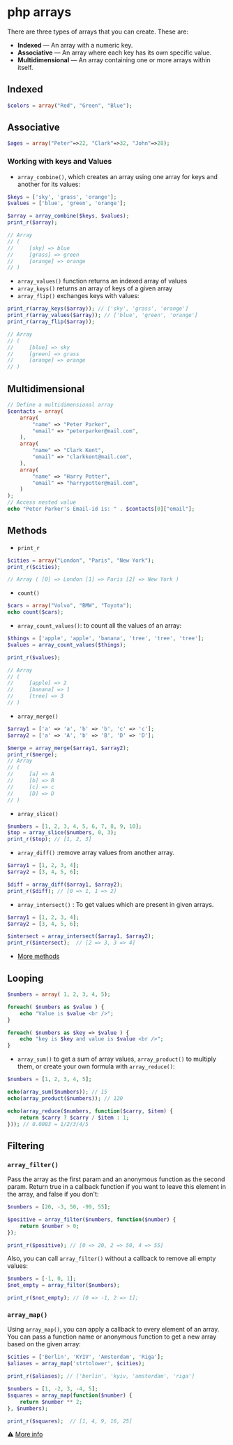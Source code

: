 # php arrays

There are three types of arrays that you can create. These are:

- **Indexed** — An array with a numeric key.
- **Associative** — An array where each key has its own specific value.
- **Multidimensional** — An array containing one or more arrays within itself.

## Indexed

```php
$colors = array("Red", "Green", "Blue");
```

## Associative

```php
$ages = array("Peter"=>22, "Clark"=>32, "John"=>28);
```

### Working with keys and Values

- `array_combine()`, which creates an array using one array for keys and another for its values:

```php
$keys = ['sky', 'grass', 'orange'];
$values = ['blue', 'green', 'orange'];

$array = array_combine($keys, $values);
print_r($array);

// Array
// (
//     [sky] => blue
//     [grass] => green
//     [orange] => orange
// )
```

- `array_values()` function returns an indexed array of values
- `array_keys()` returns an array of keys of a given array
- `array_flip()` exchanges keys with values:

```php
print_r(array_keys($array)); // ['sky', 'grass', 'orange']
print_r(array_values($array)); // ['blue', 'green', 'orange']
print_r(array_flip($array));

// Array
// (
//     [blue] => sky
//     [green] => grass
//     [orange] => orange
// )
```

## Multidimensional

```php
// Define a multidimensional array
$contacts = array(
    array(
        "name" => "Peter Parker",
        "email" => "peterparker@mail.com",
    ),
    array(
        "name" => "Clark Kent",
        "email" => "clarkkent@mail.com",
    ),
    array(
        "name" => "Harry Potter",
        "email" => "harrypotter@mail.com",
    )
);
// Access nested value
echo "Peter Parker's Email-id is: " . $contacts[0]["email"];
```

## Methods

- `print_r`

```php
$cities = array("London", "Paris", "New York");
print_r($cities);

// Array ( [0] => London [1] => Paris [2] => New York )
```

- `count()`

```php
$cars = array("Volvo", "BMW", "Toyota");
echo count($cars);
```

- `array_count_values()`: to count all the values of an array:

```php
$things = ['apple', 'apple', 'banana', 'tree', 'tree', 'tree'];
$values = array_count_values($things);

print_r($values);

// Array
// (
//     [apple] => 2
//     [banana] => 1
//     [tree] => 3
// )
```

- `array_merge()`

```php
$array1 = ['a' => 'a', 'b' => 'b', 'c' => 'c'];
$array2 = ['a' => 'A', 'b' => 'B', 'D' => 'D'];

$merge = array_merge($array1, $array2);
print_r($merge);
// Array
// (
//     [a] => A
//     [b] => B
//     [c] => c
//     [D] => D
// )
```

- `array_slice()`

```php
$numbers = [1, 2, 3, 4, 5, 6, 7, 8, 9, 10];
$top = array_slice($numbers, 0, 3);
print_r($top); // [1, 2, 3]
```

- `array_diff()` :remove array values from another array.

```php
$array1 = [1, 2, 3, 4];
$array2 = [3, 4, 5, 6];

$diff = array_diff($array1, $array2);
print_r($diff); // [0 => 1, 1 => 2]
```

- `array_intersect()` : To get values which are present in given arrays.

```php
$array1 = [1, 2, 3, 4];
$array2 = [3, 4, 5, 6];

$intersect = array_intersect($array1, $array2);
print_r($intersect);  // [2 => 3, 3 => 4]
```

- [More methods](https://www.w3schools.com/php/php_ref_array.asp)

## Looping

```php
$numbers = array( 1, 2, 3, 4, 5);

foreach( $numbers as $value ) {
    echo "Value is $value <br />";
}

foreach( $numbers as $key => $value ) {
    echo "key is $key and value is $value <br />";
}
```

- `array_sum()` to get a sum of array values, `array_product()` to multiply them, or create your own formula with `array_reduce()`:

```php
$numbers = [1, 2, 3, 4, 5];

echo(array_sum($numbers)); // 15
echo(array_product($numbers)); // 120

echo(array_reduce($numbers, function($carry, $item) {
    return $carry ? $carry / $item : 1;
})); // 0.0083 = 1/2/3/4/5
```

## Filtering

### `array_filter()`

Pass the array as the first param and an anonymous function as the second param. Return true in a callback function if you want to leave this element in the array, and false if you don't:

```php
$numbers = [20, -3, 50, -99, 55];

$positive = array_filter($numbers, function($number) {
    return $number > 0;
});

print_r($positive); // [0 => 20, 2 => 50, 4 => 55]
````

Also, you can call `array_filter()` without a callback to remove all empty values:

```php
$numbers = [-1, 0, 1];
$not_empty = array_filter($numbers);

print_r($not_empty); // [0 => -1, 2 => 1];
```

### `array_map()`

Using `array_map()`, you can apply a callback to every element of an array. You can pass a function name or anonymous function to get a new array based on the given array:

```php
$cities = ['Berlin', 'KYIV', 'Amsterdam', 'Riga'];
$aliases = array_map('strtolower', $cities);

print_r($aliases); // ['berlin', 'kyiv, 'amsterdam', 'riga']

$numbers = [1, -2, 3, -4, 5];
$squares = array_map(function($number) {
    return $number ** 2;
}, $numbers);

print_r($squares);  // [1, 4, 9, 16, 25]
```

⚠️ [More info](https://code.tutsplus.com/tutorials/working-with-php-arrays-in-the-right-way--cms-28606)